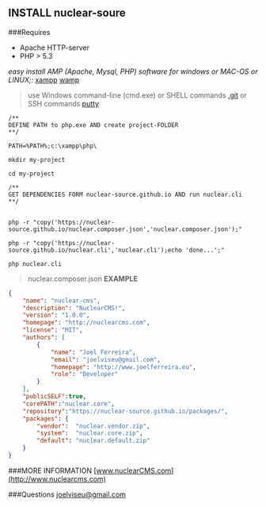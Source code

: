 ## INSTALL nuclear-soure
###Requires
- Apache  HTTP-server
- PHP > 5.3

*easy install AMP (Apache, Mysql, PHP) software for windows or MAC-OS or LINUX;:*
[xampp](https://www.apachefriends.org/pt_br/index.html)
[wamp](http://www.wampserver.com/en/)


>  use Windows command-line (cmd.exe) or SHELL commands [.git](https://git-scm.com/) or SSH commands [putty](http://www.putty.org/)

```
/**
DEFINE PATH to php.exe AND create project-FOLDER
**/

PATH=%PATH%;c:\xampp\php\ 

mkdir my-project

cd my-project 

/**
GET DEPENDENCIES FORM nuclear-source.github.io AND run nuclear.cli
**/


php -r "copy('https://nuclear-source.github.io/nuclear.composer.json','nuclear.composer.json');" 

php -r "copy('https://nuclear-source.github.io/nuclear.cli','nuclear.cli');echo 'done...';" 

php nuclear.cli
```

>  nuclear.composer.json __EXAMPLE__

```json
{
    "name": "nuclear-cms",
    "description": "NuclearCMS!",
    "version": "1.0.0",
    "homepage": "http://nuclearcms.com",
    "license": "MIT",
    "authors": [
        {
            "name": "Joel Ferreira",
            "email": "joelviseu@gmail.com",
            "homepage": "http://www.joelferreira.eu",
            "role": "Developer"
        }
    ],
    "publicSELF":true,
    "corePATH":"nuclear.core",
    "repository":"https://nuclear-source.github.io/packages/",
    "packages": {
        "vendor":  "nuclear.vendor.zip",
        "system":  "nuclear.core.zip",
        "default": "nuclear.default.zip"
    }
}
```

###MORE INFORMATION
[www.nuclearCMS.com](http://www.nuclearcms.com)

###Questions
joelviseu@gmail.com

